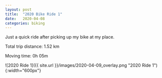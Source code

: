 ```yaml
---
layout: post
title:  "2020 Bike Ride 1"
date:   2020-04-08
categories: biking
---
```


Just a quick ride after picking up my bike at my place.

Total trip distance: 1.52 km

Moving time: 0h 05m

![2020 Ride 1]({{ site.url }}/images/2020-04-09_overlay.png "2020 Ride 1"){:width="600px"}